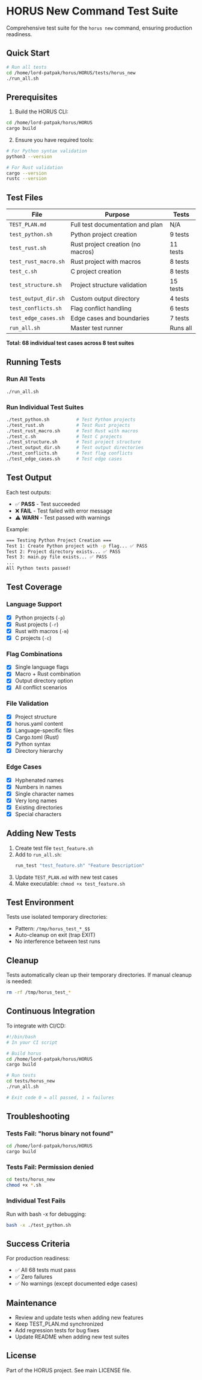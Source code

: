 # HORUS New Command Test Suite

Comprehensive test suite for the `horus new` command, ensuring production readiness.

## Quick Start

```bash
# Run all tests
cd /home/lord-patpak/horus/HORUS/tests/horus_new
./run_all.sh
```

## Prerequisites

1. Build the HORUS CLI:
```bash
cd /home/lord-patpak/horus/HORUS
cargo build
```

2. Ensure you have required tools:
```bash
# For Python syntax validation
python3 --version

# For Rust validation
cargo --version
rustc --version
```

## Test Files

| File | Purpose | Tests |
|------|---------|-------|
| `TEST_PLAN.md` | Full test documentation and plan | N/A |
| `test_python.sh` | Python project creation | 9 tests |
| `test_rust.sh` | Rust project creation (no macros) | 11 tests |
| `test_rust_macro.sh` | Rust project with macros | 8 tests |
| `test_c.sh` | C project creation | 8 tests |
| `test_structure.sh` | Project structure validation | 15 tests |
| `test_output_dir.sh` | Custom output directory | 4 tests |
| `test_conflicts.sh` | Flag conflict handling | 6 tests |
| `test_edge_cases.sh` | Edge cases and boundaries | 7 tests |
| `run_all.sh` | Master test runner | Runs all |

**Total: 68 individual test cases across 8 test suites**

## Running Tests

### Run All Tests
```bash
./run_all.sh
```

### Run Individual Test Suites
```bash
./test_python.sh          # Test Python projects
./test_rust.sh            # Test Rust projects
./test_rust_macro.sh      # Test Rust with macros
./test_c.sh               # Test C projects
./test_structure.sh       # Test project structure
./test_output_dir.sh      # Test output directories
./test_conflicts.sh       # Test flag conflicts
./test_edge_cases.sh      # Test edge cases
```

## Test Output

Each test outputs:
- ✅ **PASS** - Test succeeded
- ❌ **FAIL** - Test failed with error message
- ⚠ **WARN** - Test passed with warnings

Example:
```bash
=== Testing Python Project Creation ===
Test 1: Create Python project with -p flag... ✅ PASS
Test 2: Project directory exists... ✅ PASS
Test 3: main.py file exists... ✅ PASS
...
All Python tests passed!
```

## Test Coverage

### Language Support
- [x] Python projects (`-p`)
- [x] Rust projects (`-r`)
- [x] Rust with macros (`-m`)
- [x] C projects (`-c`)

### Flag Combinations
- [x] Single language flags
- [x] Macro + Rust combination
- [x] Output directory option
- [x] All conflict scenarios

### File Validation
- [x] Project structure
- [x] horus.yaml content
- [x] Language-specific files
- [x] Cargo.toml (Rust)
- [x] Python syntax
- [x] Directory hierarchy

### Edge Cases
- [x] Hyphenated names
- [x] Numbers in names
- [x] Single character names
- [x] Very long names
- [x] Existing directories
- [x] Special characters

## Adding New Tests

1. Create test file `test_feature.sh`
2. Add to `run_all.sh`:
   ```bash
   run_test "test_feature.sh" "Feature Description"
   ```
3. Update `TEST_PLAN.md` with new test cases
4. Make executable: `chmod +x test_feature.sh`

## Test Environment

Tests use isolated temporary directories:
- Pattern: `/tmp/horus_test_*_$$`
- Auto-cleanup on exit (trap EXIT)
- No interference between test runs

## Cleanup

Tests automatically clean up their temporary directories. If manual cleanup is needed:

```bash
rm -rf /tmp/horus_test_*
```

## Continuous Integration

To integrate with CI/CD:

```bash
#!/bin/bash
# In your CI script

# Build horus
cd /home/lord-patpak/horus/HORUS
cargo build

# Run tests
cd tests/horus_new
./run_all.sh

# Exit code 0 = all passed, 1 = failures
```

## Troubleshooting

### Tests Fail: "horus binary not found"
```bash
cd /home/lord-patpak/horus/HORUS
cargo build
```

### Tests Fail: Permission denied
```bash
cd tests/horus_new
chmod +x *.sh
```

### Individual Test Fails
Run with bash -x for debugging:
```bash
bash -x ./test_python.sh
```

## Success Criteria

For production readiness:
- ✅ All 68 tests must pass
- ✅ Zero failures
- ✅ No warnings (except documented edge cases)

## Maintenance

- Review and update tests when adding new features
- Keep TEST_PLAN.md synchronized
- Add regression tests for bug fixes
- Update README when adding new test suites

## License

Part of the HORUS project. See main LICENSE file.
